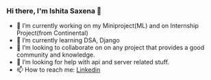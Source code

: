 ### Hi there, I'm Ishita Saxena 👋

<!--
**ishita1209/ishita1209** is a ✨_special_✨ repository because its `README.md` (this file) appears on your GitHub profile.

Here are some ideas to get you started:
-->
- 🔭 I’m currently working on my Miniproject(ML) and on Internship Project(from Continental)
- 🌱 I’m currently learning DSA, Django
- 👯 I’m looking to collaborate on on any project that provides a good community and knowledge.
- 🤔 I’m looking for help with api and server related stuff.
- 📫 How to reach me: [Linkedin](https://www.linkedin.com/in/ishita-saxena-7a15211b8/)
<!--- 💬 Ask me about 
- 📫 How to reach me: [Linkedin](https://www.linkedin.com/in/ishita-saxena-7a15211b8/)
- 😄 Pronouns: ...
- ⚡ Fun fact: ...
--> 
